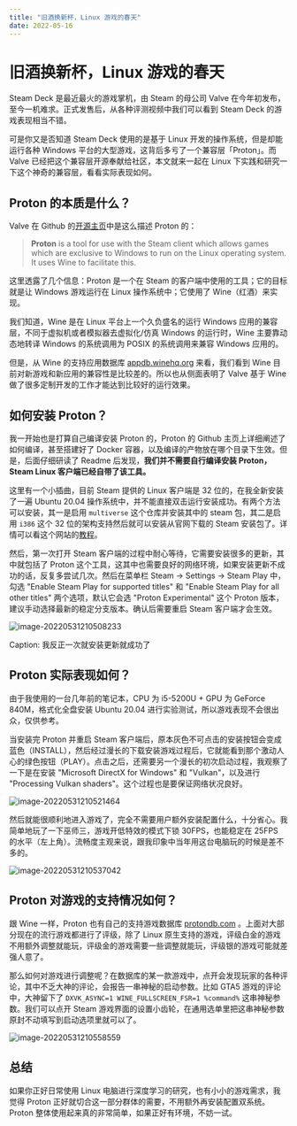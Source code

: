 ```yaml
---
title: "旧酒换新杯，Linux 游戏的春天"
date: 2022-05-16
---
```


# 旧酒换新杯，Linux 游戏的春天

Steam Deck 是最近最火的游戏掌机，由 Steam 的母公司 Valve 在今年初发布，至今一机难求。正式发售后，从各种评测视频中我们可以看到 Steam Deck 的游戏表现相当不错。

可是你又是否知道 Steam Deck 使用的是基于 Linux 开发的操作系统，但是却能运行各种 Windows 平台的大型游戏，这背后多亏了一个兼容层「Proton」。而 Valve 已经把这个兼容层开源奉献给社区，本文就来一起在 Linux 下实践和研究一下这个神奇的兼容层，看看实际表现如何。

## Proton 的本质是什么？

Valve 在 Github 的[开源主页](https://github.com/ValveSoftware/wine)中是这么描述 Proton 的：

> **Proton** is a tool for use with the Steam client which allows games which are exclusive to Windows to run on the Linux operating system. It uses Wine to facilitate this.

这里透露了几个信息：Proton 是一个在 Steam 的客户端中使用的工具；它的目标就是让 Windows 游戏运行在 Linux 操作系统中；它使用了 Wine（红酒）来实现。

我们知道，Wine 是在 Linux 平台上一个久负盛名的运行 Windows 应用的兼容层，不同于虚拟机或者模拟器去虚拟化/仿真 Windows 的运行时，Wine 主要靠动态地转译 Windows 的系统调用为 POSIX 的系统调用来兼容 Windows 应用的。

但是，从 Wine 的支持应用数据库 [appdb.winehq.org](https://appdb.winehq.org/) 来看，我们看到 Wine 目前对新游戏和新应用的兼容性是比较差的。所以也从侧面表明了 Valve 基于 Wine 做了很多定制开发的工作才能达到比较好的运行效果。

## 如何安装 Proton？

我一开始也是打算自己编译安装 Proton 的，Proton 的 Github 主页上详细阐述了如何编译，甚至搭建好了 Docker 容器，以及编译的产物放在哪个目录下生效。但是，后面仔细研读了 Readme 后发现，**我们并不需要自行编译安装 Proton，Steam Linux 客户端已经自带了该工具。**

这里有一个小插曲，目前 Steam 提供的 Linux 客户端是 32 位的，在我全新安装了一遍 Ubuntu 20.04 操作系统中，并不能直接双击运行安装成功。有两个方法可以安装，其一是启用 `multiverse` 这个仓库并安装其中的 steam 包，其二是启用 `i386` 这个 32 位的架构支持然后就可以安装从官网下载的 Steam 安装包了。详情可以看这个网站的[教程](https://linuxconfig.org/how-to-install-steam-on-ubuntu-20-04-focal-fossa-linux)。

然后，第一次打开 Steam 客户端的过程中耐心等待，它需要安装很多的更新，其中就包括了 Proton 这个工具，这其中也需要良好的网络环境，如果安装更新不成功的话，反复多尝试几次。然后在菜单栏 Steam -> Settings -> Steam Play 中，勾选 "Enable Steam Play for supported titles" 和 "Enable Steam Play for all other titles" 两个选项，默认它会选 "Proton Experimental" 这个 Proton 版本，建议手动选择最新的稳定分支版本。确认后需要重启 Steam 客户端才会生效。

![image-20220531210508233](https://image.wsine.top/35250914b0e9547ab2658bb4852d498b.png)

Caption: 我反正一次就安装更新就成功了

## Proton 实际表现如何？

由于我使用的一台几年前的笔记本，CPU 为 i5-5200U + GPU 为 GeForce 840M，格式化全盘安装 Ubuntu 20.04 进行实验测试，所以游戏表现不会很出众，仅供参考。

当安装完 Proton 并重启 Steam 客户端后，原本灰色不可点击的安装按钮会变成蓝色（INSTALL），然后经过漫长的下载安装游戏过程后，它就能看到那个激动人心的绿色按钮（PLAY）。点击之后，还需要另一个漫长的初次启动过程，我观察了一下是在安装 "Microsoft DirectX for Windows" 和 "Vulkan"，以及进行 "Processing Vulkan shaders"。这个过程也是要保证网络状况良好。

![image-20220531210521464](https://image.wsine.top/ef9eec51f5cd32688af71f72ba866d05.png)

然后就能很顺利地进入游戏了，完全不需要用户额外安装配置什么，十分省心。我简单地玩了一下巫师三，游戏开低特效的模式下锁 30FPS，也能稳定在 25FPS 的水平（左上角）。流畅度主观来说，跟我印象中当年用这台电脑玩的时候是差不多的。

![image-20220531210537042](https://image.wsine.top/1a7ae4fa6732c2dfc9ab8a6641db0751.png)

## Proton 对游戏的支持情况如何？

跟 Wine 一样，Proton 也有自己的支持游戏数据库 [protondb.com](https://www.protondb.com/) 。上面对大部分现在的流行游戏都进行了评级，除了 Linux 原生支持的游戏，评级白金的游戏不用额外调整就能玩，评级金的游戏需要一些调整就能玩，评级银的游戏可能就差强人意了。

那么如何对游戏进行调整呢？在数据库的某一款游戏中，点开会发现玩家的各种评论，其中不乏大神的评论，会报告一串神秘的启动参数。比如 GTA5 游戏的评论中，大神留下了 `DXVK_ASYNC=1 WINE_FULLSCREEN_FSR=1 %command%` 这串神秘参数。我们可以点开 Steam 游戏界面的设置小齿轮，在通用选单里把这串神秘参数原封不动填写到启动选项里就可以了。

![image-20220531210558559](https://image.wsine.top/d1c587456bdd649cf05101e782ab4a0d.png)

## 总结

如果你正好日常使用 Linux 电脑进行深度学习的研究，也有小小的游戏需求，我觉得 Proton 正好就切合这一部分群体的需要，不用额外再安装配置双系统。Proton 整体使用起来真的非常简单，如果正好有环境，不妨一试。
